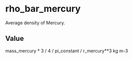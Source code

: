# rho_bar_mercury

Average density of Mercury.

## Value

mass_mercury * 3 / 4 / pi_constant / r_mercury**3 kg m-3

